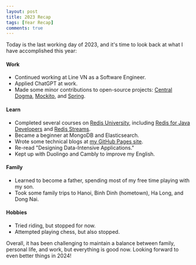 ```yaml
---
layout: post
title: 2023 Recap
tags: [Year Recap]
comments: true
---
```

Today is the last working day of 2023, and it's time to look back at what I have accomplished this year:

#### Work
- Continued working at Line VN as a Software Engineer.
- Applied ChatGPT at work.
- Made some minor contributions to open-source projects: [Central Dogma](https://github.com/line/centraldogma), [Mockito](https://github.com/mockito/mockito), and [Spring](https://github.com/spring-projects).

#### Learn
- Completed several courses on [Redis University](https://university.redis.com/), including [Redis for Java Developers](https://university.redis.com/courses/ru102j) and [Redis Streams](https://university.redis.com/courses/ru202).
- Became a beginner at MongoDB and Elasticsearch.
- Wrote some technical blogs at [my GitHub Pages site](https://thachlp.github.io/).
- Re-read "Designing Data-Intensive Applications."
- Kept up with Duolingo and Cambly to improve my English.

#### Family
- Learned to become a father, spending most of my free time playing with my son.
- Took some family trips to Hanoi, Binh Dinh (hometown), Ha Long, and Dong Nai.

#### Hobbies
- Tried riding, but stopped for now.
- Attempted playing chess, but also stopped.

Overall, it has been challenging to maintain a balance between family, personal life, and work, but everything is good now. Looking forward to even better things in 2024!
